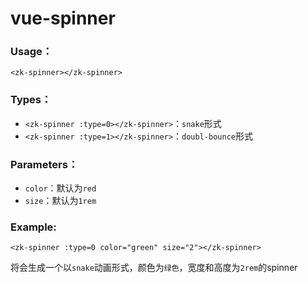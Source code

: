 # vue-spinner

### Usage：
```
<zk-spinner></zk-spinner>
```

### Types：
* `<zk-spinner :type=0></zk-spinner>`：`snake`形式
* `<zk-spinner :type=1></zk-spinner>`：`doubl-bounce`形式

### Parameters：
* `color`：默认为`red`
* `size`：默认为`1rem`

### Example:
```
<zk-spinner :type=0 color="green" size="2"></zk-spinner>
```
将会生成一个以`snake`动画形式，颜色为`绿色`，宽度和高度为`2rem`的spinner
